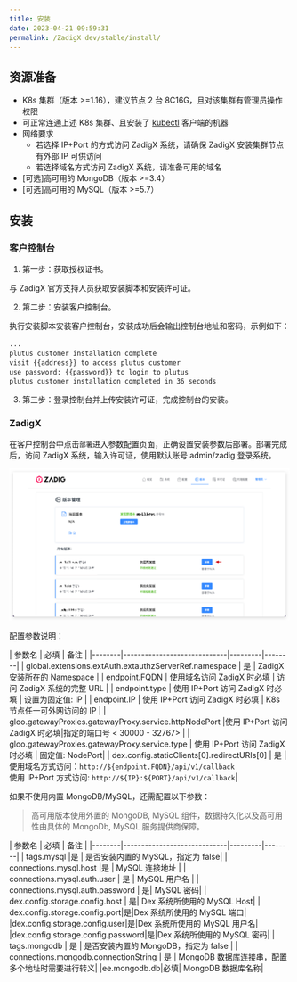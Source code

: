 ```yaml
---
title: 安装
date: 2023-04-21 09:59:31
permalink: /ZadigX dev/stable/install/
---
```


## 资源准备

- K8s 集群（版本 >=1.16），建议节点 2 台 8C16G，且对该集群有管理员操作权限
- 可正常连通上述 K8s 集群、且安装了 [kubectl](https://kubernetes.io/docs/tasks/tools/) 客户端的机器
- 网络要求
    - 若选择 IP+Port 的方式访问 ZadigX 系统，请确保 ZadigX 安装集群节点有外部 IP 可供访问
    - 若选择域名方式访问 ZadigX 系统，请准备可用的域名
- [可选]高可用的 MongoDB（版本 >=3.4）
- [可选]高可用的 MySQL（版本 >=5.7）

## 安装

### 客户控制台

1. 第一步：获取授权证书。

与 ZadigX 官方支持人员获取安装脚本和安装许可证。

2. 第二步：安装客户控制台。

执行安装脚本安装客户控制台，安装成功后会输出控制台地址和密码，示例如下：

``` bash
...
plutus customer installation complete
visit {{address}} to access plutus customer
use password: {{password}} to login to plutus
plutus customer installation completed in 36 seconds
```

3. 第三步：登录控制台并上传安装许可证，完成控制台的安装。

### ZadigX

在客户控制台中点击`部署`进入参数配置页面，正确设置安装参数后部署。部署完成后，访问 ZadigX 系统，输入许可证，使用默认账号 admin/zadig 登录系统。

![安装](./_images/install_1.png)

配置参数说明：

| 参数名 | 必填              | 备注 | 
|--------|-----------------------------|---------|--------|
| global.extensions.extAuth.extauthzServerRef.namespace | 是 | ZadigX 安装所在的 Namespace | 
| endpoint.FQDN |  使用域名访问 ZadigX 时必填 | 访问 ZadigX 系统的完整 URL | 
| endpoint.type | 使用 IP+Port 访问 ZadigX 时必填 | 设置为固定值: IP |
| endpoint.IP | 使用 IP+Port 访问 ZadigX 时必填 | K8s 节点任一可外网访问的 IP |
| gloo.gatewayProxies.gatewayProxy.service.httpNodePort |使用 IP+Port 访问 ZadigX 时必填|指定的端口号 < 30000 - 32767> |
| gloo.gatewayProxies.gatewayProxy.service.type | 使用 IP+Port 访问 ZadigX 时必填 | 固定值:  NodePort|
| dex.config.staticClients[0].redirectURIs[0] | 是 | 使用域名方式访问：`http://${endpoint.FQDN}/api/v1/callback`<br>使用 IP+Port 方式访问: `http://${IP}:${PORT}/api/v1/callback`|

如果不使用内置 MongoDB/MySQL，还需配置以下参数：

> 高可用版本使用外置的 MongoDB, MySQL 组件，数据持久化以及高可用性由具体的 MongoDb, MySQL 服务提供商保障。

| 参数名 | 必填              | 备注 | 
|--------|-----------------------------|---------|--------|
| tags.mysql |是 | 是否安装内置的 MySQL，指定为 false| 
| connections.mysql.host |是 | MySQL 连接地址 |
| connections.mysql.auth.user | 是 | MySQL 用户名 |
| connections.mysql.auth.password | 是| MySQL 密码|
| dex.config.storage.config.host | 是| Dex 系统所使用的 MySQL Host|
| dex.config.storage.config.port|是|Dex 系统所使用的 MySQL 端口|
|dex.config.storage.config.user|是|Dex 系统所使用的 MySQL 用户名|
|dex.config.storage.config.password|是|Dex 系统所使用的 MySQL 密码|
| tags.mongodb | 是 | 是否安装内置的 MongoDB，指定为 false |
| connections.mongodb.connectionString | 是 | MongoDB 数据库连接串，配置多个地址时需要进行转义|
|ee.mongodb.db|必填| MongoDB 数据库名称|
